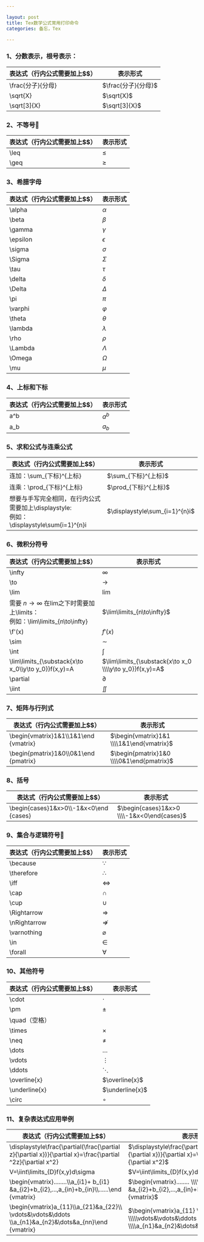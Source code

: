 ```yaml
---

layout: post
title: Tex数学公式常用打印命令
categories: 备忘，Tex

---
```




### 1、分数表示，根号表示：

| 表达式（行内公式需要加上$$） | 表示形式            |
| :--------------------------- | ------------------- |
| \frac{分子}{分母}            | $\frac{分子}{分母}$ |
| \sqrt{X}                     | $\sqrt{X}$          |
| \sqrt[3]{X}                  | $\sqrt[3]{X}$       |

### 2、不等号

| 表达式（行内公式需要加上$$） | 表示形式 |
| ---------------------------- | -------- |
| \leq                         | $\leq$   |
| \geq                         | $\geq$   |

### 3、希腊字母

| 表达式（行内公式需要加上$$） | 表示形式   |
| ---------------------------- | ---------- |
| \alpha                       | $\alpha$   |
| \beta                        | $\beta$    |
| \gamma                       | $\gamma$   |
| \epsilon                     | $\epsilon$ |
| \sigma                       | $\sigma$   |
| \Sigma                       | $\Sigma$   |
| \tau                         | $\tau$     |
| \delta                       | $\delta$   |
| \Delta                       | $\Delta$   |
| \pi                          | $\pi$      |
| \varphi                      | $\varphi$  |
| \theta                       | $\theta$   |
| \lambda                      | $\lambda$  |
| \rho                         | $\rho$     |
| \Lambda                      | $\Lambda$  |
| \Omega                       | $\Omega$   |
| \mu                          | $\mu$      |

### 4、上标和下标

| 表达式（行内公式需要加上$$） | 表示形式 |
| ---------------------------- | -------- |
| a^b                          | $a^b$    |
| a_b                          | $a_b$    |

### 5、求和公式与连乘公式

| 表达式（行内公式需要加上$$）                                 | 表示形式                       |
| ------------------------------------------------------------ | ------------------------------ |
| 连加：\sum_{下标}^{上标}                                     | $\sum_{下标}^{上标}$           |
| 连乘：\prod_{下标}^{上标}                                    | $\prod_{下标}^{上标}$          |
| 想要与手写完全相同，在行内公式需要加上\displaystyle: <br />例如：\displaystyle\sum{i=1}^{n}i | $\displaystyle\sum_{i=1}^{n}i$ |

### 6、微积分符号

| 表达式（行内公式需要加上$$）                                 | 表示形式                                                 |
| ------------------------------------------------------------ | -------------------------------------------------------- |
| \infty                                                       | $\infty$                                                 |
| \to                                                          | $\to$                                                    |
| \lim                                                         | $\lim$                                                   |
| 需要 $n\to\infty$ 在lim之下时需要加上\limits：<br />例如：\lim\limits_{n\to\infty} | $\lim\limits_{n\to\infty}$                               |
| \f'(x)                                                       | $f'(x)$                                                  |
| \sim                                                         | $\sim$                                                   |
| \int                                                         | $\int$                                                   |
| \lim\limits_{\substack{x\to x_0\\\y\to y_0}}f(x,y)=A         | $\lim\limits_{\substack{x\to x_0 \\\\y\to y_0}}f(x,y)=A$ |
| \partial                                                     | $\partial$                                               |
| \iint                                                        | $\iint$                                                  |

### 7、矩阵与行列式

| 表达式（行内公式需要加上$$）            | 表示形式                                  |
| --------------------------------------- | ----------------------------------------- |
| \\begin{vmatrix}1&1\\\1&1\end {vmatrix} | $\begin{vmatrix}1&1 \\\\1&1\end{vmatrix}$ |
| \\begin{pmatrix}1&0\\\0&1\end {pmatrix} | $\begin{pmatrix}1&0 \\\\0&1\end{pmatrix}$ |

### 8、括号

| 表达式（行内公式需要加上$$）              | 表示形式                                   |
| ----------------------------------------- | ------------------------------------------ |
| \\begin{cases}1&x>0\\\\-1&x<0\end {cases} | $\begin{cases}1&x>0 \\\\-1&x<0\end{cases}$ |

### 9、集合与逻辑符号

| 表达式（行内公式需要加上$$） | 表示形式       |
| ---------------------------- | -------------- |
| \because                     | $\because$     |
| \therefore                   | $\therefore$   |
| \iff                         | $\iff$         |
| \cap                         | $\cap$         |
| \cup                         | $\cup$         |
| \Rightarrow                  | $\Rightarrow$  |
| \nRightarrow                 | $\nRightarrow$ |
| \varnothing                  | $\varnothing$  |
| \in                          | $\in$          |
| \forall                      | $\forall$      |

### 10、其他符号

| 表达式（行内公式需要加上$$） | 表示形式        |
| ---------------------------- | --------------- |
| \cdot                        | $\cdot$         |
| \pm                          | $\pm$           |
| \quad（空格）                | $\quad$         |
| \times                       | $\times$        |
| \neq                         | $\neq$          |
| \dots                        | $\dots$         |
| \vdots                       | $\vdots$        |
| \ddots                       | $\ddots$        |
| \overline{x}                 | $\overline{x}$  |
| \underline{x}                | $\underline{x}$ |
| \circ                        | $\circ$         |

### 11、复杂表达式应用举例

| **表达式（行内公式需要加上$$）**                             | 表示形式                                                     |
| ------------------------------------------------------------ | ------------------------------------------------------------ |
| \displaystyle\frac{\partial(\frac{\partial z}{\partial x})}{\partial x}=\frac{\partial ^2z}{\partial x^2} | $\displaystyle\frac{\partial(\frac{\partial z}{\partial x})}{\partial x}=\frac{\partial ^2z}{\partial x^2}$ |
| V=\iint\limits_{D}f(x,y)d\sigma                              | $V=\iint\limits_{D}f(x,y)d\sigma$                            |
| \\begin{vmatrix}........\\\a_{i1}+ b_{i1} &a_{i2}+b_{i2},...,a_{in}+b_{in}\\\\......\end {vmatrix} | $\begin{vmatrix}........ \\\\a_{i1}+b_{i1} &a_{i2}+b_{i2},...,a_{in}+b_{in} \\\\......\end {vmatrix}$ |
| \\begin{vmatrix}a_{11}\\\a_{21}&a_{22}\\\ \vdots&\vdots&\ddots \\\a_{n1}&a_{n2}&\dots&a_{nn}\end {vmatrix} | $\begin{vmatrix}a_{11} \\\\a_{21}&a_{22} \\\\\vdots&\vdots&\ddots  \\\\a_{n1}&a_{n2}&\dots&a_{nn}\end{vmatrix}$ |

